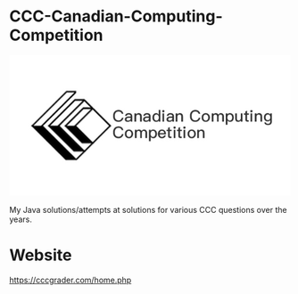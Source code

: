 # CCC-Canadian-Computing-Competition
![](/images/CCC.jpg)

My Java solutions/attempts at solutions for various CCC questions over the years.

# Website
https://cccgrader.com/home.php


